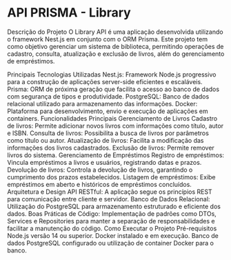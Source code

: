 # API PRISMA - Library
Descrição do Projeto
O Library API é uma aplicação desenvolvida utilizando o framework Nest.js em conjunto com o ORM Prisma. Este projeto tem como objetivo gerenciar um sistema de biblioteca, permitindo operações de cadastro, consulta, atualização e exclusão de livros, além do gerenciamento de empréstimos.

Principais Tecnologias Utilizadas
Nest.js: Framework Node.js progressivo para a construção de aplicações server-side eficientes e escaláveis.
Prisma: ORM de próxima geração que facilita o acesso ao banco de dados com segurança de tipos e produtividade.
PostgreSQL: Banco de dados relacional utilizado para armazenamento das informações.
Docker: Plataforma para desenvolvimento, envio e execução de aplicações em containers.
Funcionalidades Principais
Gerenciamento de Livros
Cadastro de livros: Permite adicionar novos livros com informações como título, autor e ISBN.
Consulta de livros: Possibilita a busca de livros por parâmetros como título ou autor.
Atualização de livros: Facilita a modificação das informações dos livros cadastrados.
Exclusão de livros: Permite remover livros do sistema.
Gerenciamento de Empréstimos
Registro de empréstimos: Vincula empréstimos a livros e usuários, registrando datas e prazos.
Devolução de livros: Controla a devolução de livros, garantindo o cumprimento dos prazos estabelecidos.
Listagem de empréstimos: Exibe empréstimos em aberto e históricos de empréstimos concluídos.
Arquitetura e Design
API RESTful: A aplicação segue os princípios REST para comunicação entre cliente e servidor.
Banco de Dados Relacional: Utilização do PostgreSQL para armazenamento estruturado e eficiente dos dados.
Boas Práticas de Código: Implementação de padrões como DTOs, Services e Repositories para manter a separação de responsabilidades e facilitar a manutenção do código.
Como Executar o Projeto
Pré-requisitos
Node.js versão 14 ou superior.
Docker instalado e em execução.
Banco de dados PostgreSQL configurado ou utilização de container Docker para o banco.
